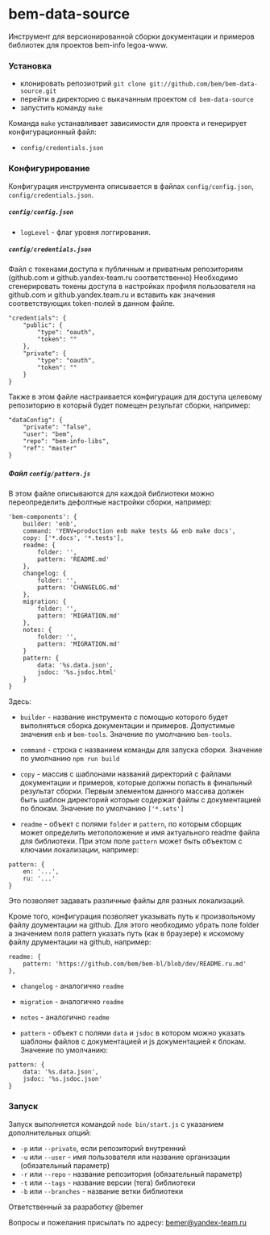 bem-data-source
===============

Инструмент для версионированной сборки документации и примеров библиотек для проектов bem-info legoa-www.

### Установка

* клонировать репозиотрий `git clone git://github.com/bem/bem-data-source.git`
* перейти в директорию с выкачанным проектом `cd bem-data-source`
* запустить команду `make`

Команда `make` устанавливает зависимости для проекта и генерирует конфигурационный файл:
* `config/credentials.json`

### Конфигурирование

Конфигурация инструмента описывается в файлах `config/config.json`, `config/credentials.json`.

##### `config/config.json`

* `logLevel` - флаг уровня логгирования.

##### `config/credentials.json`

Файл с токенами доступа к публичным и приватным репозиториям (github.com и github.yandex-team.ru соответственно)
Необходимо сгенерировать токены доступа в настройках профиля пользователя на github.com и github.yandex.team.ru
и вставить как значения соответствующих token-полей в данном файле.

```
"credentials": {
    "public": {
        "type": "oauth",
        "token": ""
    },
    "private": {
        "type": "oauth",
        "token": ""
    }
}
```

Также в этом файле настраивается конфигурация для доступа целевому репозиторию
в который будет помещен результат сборки, например:

```
"dataConfig": {
    "private": "false",
    "user": "bem",
    "repo": "bem-info-libs",
    "ref": "master"
}
```

##### Файл `config/pattern.js`

В этом файле описываются для каждой библиотеки можно переопределить дефолтные настройки сборки, например:

```
'bem-components': {
    builder: 'enb',
    command: 'YENV=production enb make tests && enb make docs',
    copy: ['*.docs', '*.tests'],
    readme: {
        folder: '',
        pattern: 'README.md'
    },
    changelog: {
        folder: '',
        pattern: 'CHANGELOG.md'
    },
    migration: {
        folder: '',
        pattern: 'MIGRATION.md'
    },
    notes: {
        folder: '',
        pattern: 'MIGRATION.md'
    }
    pattern: {
        data: '%s.data.json',
        jsdoc: '%s.jsdoc.html'
    }
}
```

Здесь:

* `builder` - название инструмента с помощью которого будет выполняться сборка документации и примеров.
 Допустимые значения `enb` и `bem-tools`. 
 Значение по умолчанию `bem-tools`.
 
* `command` - строка с названием команды для запуска сборки. 
 Значение по умолчанию `npm run build`

* `copy` - массив с шаблонами названий директорий с файлами документации и примеров, 
которые должны попасть в финальный результат сборки. Первым элементом данного массива должен быть шаблон директорий
которые содержат файлы с документацией по блокам.
 Значение по умолчанию `['*.sets']`

* `readme` - объект с полями `folder` и `pattern`, по которым сборщик может определить метоположение
 и имя актуального readme файла для библиотеки. При этом поле `pattern` может быть объектом c ключами
 локализации, например: 
 
```
pattern: {
    en: '...',
    ru: '...'
}
```
 
Это позволяет задавать различные файлы для разных локализаций. 

Кроме того, конфигурация позволяет указывать путь к  произвольному файлу доументации на github.
Для этого необходимо убрать поле folder а значением поля pattern указать путь (как в браузере)
к искомому файлу друментации на github, например:

```
readme: {
    pattern: 'https://github.com/bem/bem-bl/blob/dev/README.ru.md'
},
```

* `changelog` - аналогично `readme`
* `migration` - аналогично `readme`
* `notes` - аналогично `readme`

* `pattern` - объект с полями `data` и `jsdoc` в котором можно указать шаблоны файлов с документацией
и js документацией к блокам. Значение по умолчанию:

```
pattern: {
    data: '%s.data.json',
    jsdoc: '%s.jsdoc.json'
}
```

### Запуск

Запуск выполняется командой `node bin/start.js` с указанием дополнительных опций:

* `-p` или `--private`, если репозиторий внутренний
* `-u` или `--user` - имя пользователя или название организации (обязательный параметр)
* `-r` или `--repo` - название репозитория (обязательный параметр)
* `-t` или `--tags` - название версии (тега) библиотеки
* `-b` или `--branches` - название ветки библиотеки

Ответственный за разработку @bemer

Вопросы и пожелания присылать по адресу: bemer@yandex-team.ru
